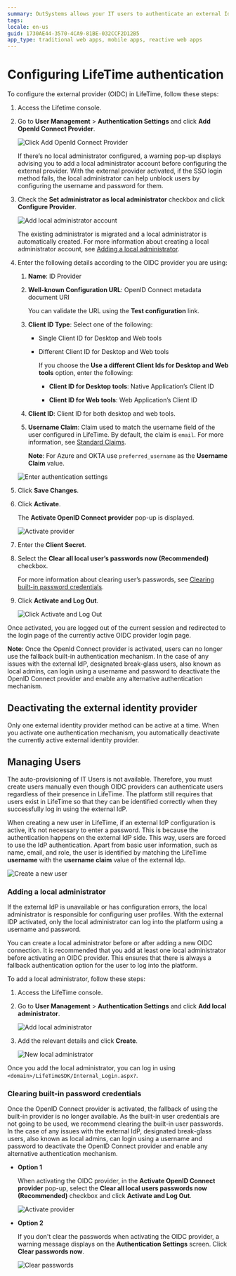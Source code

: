 ```yaml
---
summary: OutSystems allows your IT users to authenticate an external IdP via OpenID Connect.
tags:
locale: en-us
guid: 1730AE44-3570-4CA9-81BE-032CCF2D12B5
app_type: traditional web apps, mobile apps, reactive web apps
---
```


# Configuring LifeTime authentication

To configure the external provider (OIDC) in LifeTime, follow these steps:

1. Access the Lifetime console.

1. Go to **User Management** > **Authentication Settings** and click **Add OpenId Connect Provider**.

    ![Click Add OpenId Connect Provider](images/add-provider-lt.png)

    If there’s no local administrator configured, a warning pop-up displays advising you to add a local administrator account before configuring the external provider. With the external provider activated, if the SSO login method fails, the local administrator can help unblock users by configuring the username and password for them.

1. Check the **Set administrator as local administrator** checkbox and click **Configure Provider**.

    ![Add local administrator account](images/add-local-admin-lt.png)

    The existing administrator is migrated and a local administrator is automatically created. For more information about creating a local administrator account, see [Adding a local administrator](#adding-a-local-administrator). 

1. Enter the following details according to the OIDC provider you are using:

    1. **Name**: ID Provider

    1. **Well-known Configuration URL**: OpenID Connect metadata document URI

        You can validate the URL using the **Test configuration** link. 

    1. **Client ID Type**: Select one of the following:

        * Single Client ID for Desktop and Web tools

        * Different Client ID for Desktop and Web tools

            If you choose the **Use a different Client Ids for Desktop and Web tools** option, enter the following:

            * **Client ID for Desktop tools**: Native Application’s Client ID
           
            * **Client ID for Web tools**: Web Application’s Client ID

    1. **Client ID**: Client ID for both desktop and web tools.
        
    1. **Username Claim**: Claim used to match the username field of the user configured in LifeTime. By default, the claim is ``email``. For more information, see [Standard Claims](https://openid.net/specs/openid-connect-core-1_0.html#StandardClaims).

        **Note**: For Azure and OKTA use ``preferred_username`` as the **Username Claim** value.

    ![Enter authentication settings](images/authentication-settings-lt.png)

1. Click **Save Changes**.

1. Click **Activate**.

    The **Activate OpenID Connect provider** pop-up is displayed. 

    ![Activate provider](images/activate-openid-provider-lt.png)

1. Enter the **Client Secret**.

1. Select the **Clear all local user’s passwords now (Recommended)** checkbox.

    For more information about clearing user’s passwords, see [Clearing built-in password credentials](#clearing-built-in-password-credentials).

1. Click **Activate and Log Out**. 

    ![Click Activate and Log Out](images/log-out-lt.png)

Once activated, you are logged out of the current session and redirected to the login page of the currently active OIDC provider login page.

**Note**: Once the OpenId Connect provider is activated, users  can no longer use the fallback built-in authentication mechanism. In the case of any issues with the external IdP, designated break-glass users, also known as local admins, can login using a username and password to deactivate the OpenID Connect provider and enable any alternative authentication mechanism.

## Deactivating the external identity provider

Only one external identity provider method can be active at a time. When you activate one authentication mechanism, you automatically deactivate the currently active external identity provider.

## Managing Users

The auto-provisioning of IT Users is not available. Therefore, you must create users manually even though OIDC providers can authenticate users regardless of their presence in LifeTime. The platform still requires that users exist in LifeTime so that they can be identified correctly when they successfully log in using the external IdP.

When creating a new user in LifeTime, if an external IdP configuration is active, it’s not necessary to enter a password. This is because the authentication happens on the external IdP side. This way, users are forced to use the IdP authentication. Apart from basic user information, such as name, email, and role, the user is identified by matching the LifeTime **username** with the **username claim** value of the external Idp.

![Create a new user](images/newuser-lt.png)

### Adding a local administrator

If the external IdP is unavailable or has configuration errors, the local administrator is responsible for configuring user profiles. With the external IDP activated, only the local administrator can log into the platform using a username and password. 

You can create a local administrator before or after adding a new OIDC connection. It is recommended that you add at least one local administrator before activating an OIDC provider. This ensures that there is always a fallback authentication option for the user to log into the platform.

To add a local administrator, follow these steps:

1. Access the LifeTime console.

1. Go to **User Management** > **Authentication Settings** and click **Add local administrator**.

    ![Add local administrator](images/add-localadmin-lt.png)

1. Add the relevant details and click **Create**. 

    ![New local administrator](images/new-localadmin-lt.png)

Once you add the local administrator, you can log in using `<domain>/LifeTimeSDK/Internal_Login.aspx?`. 

### Clearing built-in password credentials

Once the OpenID Connect provider is activated, the fallback of using the built-in provider is no longer available. As the built-in user credentials are not going to be used, we recommend clearing the built-in user passwords. In the case of any issues with the external IdP, designated break-glass users, also known as local admins, can login using a username and password to deactivate the OpenID Connect provider and enable any alternative authentication mechanism.

* **Option 1**

    When activating the OIDC provider, in the **Activate OpenID Connect provider** pop-up, select the **Clear all local users passwords now (Recommended)** checkbox and click **Activate and Log Out**.

    ![Activate provider](images/log-out-lt.png)

* **Option 2**

    If you don't clear the passwords when activating the OIDC provider, a warning message displays on the **Authentication Settings** screen. Click **Clear passwords now**.

    ![Clear passwords](images/clear-pass-lt.png)
